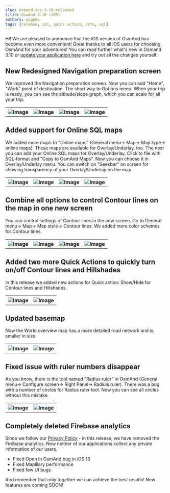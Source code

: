 ```yaml
---
slug: osmand-ios-3-10-released
title: OsmAnd 3.10 (iOS)
authors: eugene
tags: [release, ios, quick action, srtm, sql]
---
```


Hi!
We are pleased to announce that the iOS version of OsmAnd has become even more convenient!
Great thanks to all iOS users for choosing OsmAnd for your adventures! You can read further what's new in Osmand 3.10 or <a href="https://itunes.apple.com/us/app/osmand-maps-travel-navigate/id934850257">update your application here</a> and try out all the changes yourself.

<!--truncate-->



##  New Redesigned Navigation preparation screen
We improved the Navigation preparation screen. Now you can add "Home", "Work" point of destination. The short way to Options menu.
When your trip is ready, you can see the altitude/slope graph, which you can scale for all your trip.
<table>
  <tr>
    <th><img src={require('./1.jpg').default} alt="Image"/></th>
    <th><img src={require('./2.jpg').default} alt="Image"/></th>
    <th><img src={require('./4.jpg').default} alt="Image"/></th>
    <th><img src={require('./3.jpg').default} alt="Image"/></th>
  </tr>
</table> 

## Added support for Online SQL maps
We added more maps to "Online maps" (General menu-> Map-> Map type-> online maps). These maps are available for Overlay/Underlay, too.
The next you can add your Online SQL maps for Overlay/Underlay. Click to file with SQL-format and "Copy to OsmAnd Maps". Now you can choose it in Overlay/Underlay menu.
You can switch on "Seekbar" on screen for showing transparency of your Overlay/Underlay on the map.

<table>
  <tr>
    <th><img src={require('./7.jpg').default} alt="Image"/></th>
    <th><img src={require('./8.jpg').default} alt="Image"/></th>
    <th><img src={require('./9.jpg').default} alt="Image"/></th>
    <th><img src={require('./10.jpg').default} alt="Image"/></th>
  </tr>
</table> 


## Combine all options to control Contour lines on the map in one new screen
You can control settings of Contour lines  in the new screen. Go to General menu-> Map-> Map style-> Contour lines.
We added more color schemes for Contour lines.

<table>
  <tr>
    <th><img src={require('./14.jpg').default} alt="Image"/></th>
    <th><img src={require('./13.jpg').default} alt="Image"/></th>
    <th><img src={require('./12.jpg').default} alt="Image"/></th>
    <th><img src={require('./11.jpg').default} alt="Image"/></th>
  </tr>
</table> 


## Added two more Quick Actions to quickly turn on/off Contour lines and Hillshades
In this release we added new actions for Quick action: Show/Hide for Contour lines and Hillshades.

<table>
  <tr>
    <th><img src={require('./15.jpg').default} alt="Image"/></th>
    <th><img src={require('./16.jpg').default} alt="Image"/></th>
  </tr>
</table> 


## Updated basemap
Now the World overview map has a more detailed road network and is smaller in size.

<table>
  <tr>
    <th><img src={require('./5.jpg').default} alt="Image"/></th>
    <th><img src={require('./6.jpg').default} alt="Image"/></th>
  </tr>
</table> 


## Fixed issue with ruler numbers disappear
As you know, there is the tool named "Radius ruler" in OsmAnd (General menu-> Configure screen-> Right Panel-> Radiuis ruler). There was a bug with a number of circles for Radius ruler tool. Now you can see all circles without this mistake.

<table>
  <tr>
    <th><img src={require('./17.jpg').default} alt="Image"/></th>
    <th><img src={require('./18.jpg').default} alt="Image"/></th>
  </tr>
</table>

## Completely deleted Firebase analytics

Since we follow our <a href="https://osmand.net/help-online/privacy-policy">Privacy Policy</a> - in this release, we have removed the Firebase analytics. Now neither of our applications collect any private information of our users.

* Fixed Open in OsmAnd bug in iOS 13
* Fixed Mapillary performance
* Fixed few UI bugs

And remember that only together we can achieve the best results!
New features are coming SOON!


<AppleStore/>